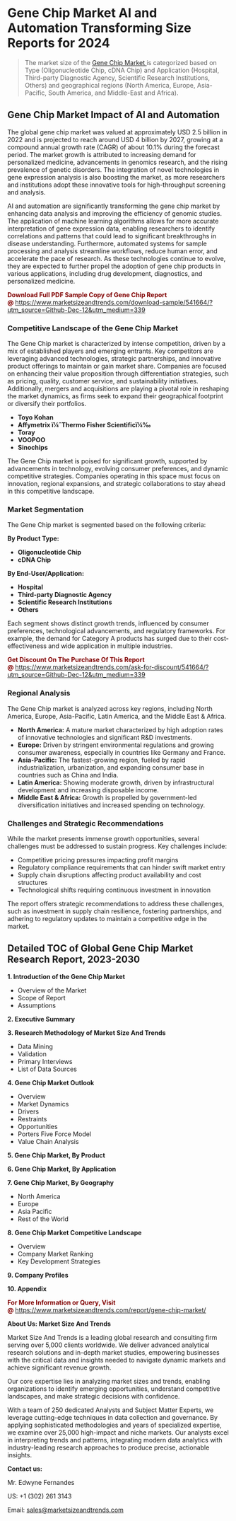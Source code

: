 <H1>Gene Chip Market AI and Automation Transforming Size Reports for 2024</H1><blockquote><p>The market size of the <a href="https://www.marketsizeandtrends.com/download-sample/541664/?utm_source=Github-Dec-12&amp;utm_medium=339" target="_blank">Gene Chip Market </a>is categorized based on Type (Oligonucleotide Chip, cDNA Chip) and Application (Hospital, Third-party Diagnostic Agency, Scientific Research Institutions, Others) and geographical regions (North America, Europe, Asia-Pacific, South America, and Middle-East and Africa).</p></blockquote><p><h2>Gene Chip Market Impact of AI and Automation</h2><p>The global gene chip market was valued at approximately USD 2.5 billion in 2022 and is projected to reach around USD 4 billion by 2027, growing at a compound annual growth rate (CAGR) of about 10.1% during the forecast period. The market growth is attributed to increasing demand for personalized medicine, advancements in genomics research, and the rising prevalence of genetic disorders. The integration of novel technologies in gene expression analysis is also boosting the market, as more researchers and institutions adopt these innovative tools for high-throughput screening and analysis.</p><p>AI and automation are significantly transforming the gene chip market by enhancing data analysis and improving the efficiency of genomic studies. The application of machine learning algorithms allows for more accurate interpretation of gene expression data, enabling researchers to identify correlations and patterns that could lead to significant breakthroughs in disease understanding. Furthermore, automated systems for sample processing and analysis streamline workflows, reduce human error, and accelerate the pace of research. As these technologies continue to evolve, they are expected to further propel the adoption of gene chip products in various applications, including drug development, diagnostics, and personalized medicine.</p></p><p><strong><span style="color: #800000;">Download Full PDF Sample Copy of Gene Chip Report @</span>&nbsp;</strong><a href="https://www.marketsizeandtrends.com/download-sample/541664/?utm_source=Github-Dec-12&amp;utm_medium=339">https://www.marketsizeandtrends.com/download-sample/541664/?utm_source=Github-Dec-12&amp;utm_medium=339</a></p><h3>Competitive Landscape of the Gene Chip Market</h3><p>The Gene Chip market is characterized by intense competition, driven by a mix of established players and emerging entrants. Key competitors are leveraging advanced technologies, strategic partnerships, and innovative product offerings to maintain or gain market share. Companies are focused on enhancing their value proposition through differentiation strategies, such as pricing, quality, customer service, and sustainability initiatives. Additionally, mergers and acquisitions are playing a pivotal role in reshaping the market dynamics, as firms seek to expand their geographical footprint or diversify their portfolios.</p><p><strong><p><ul><li>Toyo Kohan </li><li> Affymetrix ï¼ˆThermo Fisher Scientificï¼‰ </li><li> Toray </li><li> VOOPOO </li><li> Sinochips</p></li></ul></p></strong></p><p>The Gene Chip market is poised for significant growth, supported by advancements in technology, evolving consumer preferences, and dynamic competitive strategies. Companies operating in this space must focus on innovation, regional expansions, and strategic collaborations to stay ahead in this competitive landscape.</p><h3>Market Segmentation</h3><p>The Gene Chip market is segmented based on the following criteria:</p><p><strong>By Product Type:</strong></p><p><strong><p><ul><li>Oligonucleotide Chip </li><li> cDNA Chip</p></li></ul></p></strong></p><p><strong>By End-User/Application:</strong></p><p><strong><p><ul><li>Hospital </li><li> Third-party Diagnostic Agency </li><li> Scientific Research Institutions </li><li> Others</p></li></ul></p></strong></p><p>Each segment shows distinct growth trends, influenced by consumer preferences, technological advancements, and regulatory frameworks. For example, the demand for Category A products has surged due to their cost-effectiveness and wide application in multiple industries.</p><p><strong><span style="color: #800000;">Get Discount On The Purchase Of This Report @&nbsp;</span></strong><a href="https://www.marketsizeandtrends.com/ask-for-discount/541664/?utm_source=Github-Dec-12&amp;utm_medium=339">https://www.marketsizeandtrends.com/ask-for-discount/541664/?utm_source=Github-Dec-12&amp;utm_medium=339</a></p><h3>Regional Analysis</h3><p>The Gene Chip market is analyzed across key regions, including North America, Europe, Asia-Pacific, Latin America, and the Middle East &amp; Africa.</p><ul><li><strong>North America:</strong> A mature market characterized by high adoption rates of innovative technologies and significant R&amp;D investments.</li><li><strong>Europe:</strong> Driven by stringent environmental regulations and growing consumer awareness, especially in countries like Germany and France.</li><li><strong>Asia-Pacific:</strong> The fastest-growing region, fueled by rapid industrialization, urbanization, and expanding consumer base in countries such as China and India.</li><li><strong>Latin America:</strong> Showing moderate growth, driven by infrastructural development and increasing disposable income.</li><li><strong>Middle East &amp; Africa:</strong> Growth is propelled by government-led diversification initiatives and increased spending on technology.</li></ul><h3>Challenges and Strategic Recommendations</h3><p>While the market presents immense growth opportunities, several challenges must be addressed to sustain progress. Key challenges include:</p><ul><li>Competitive pricing pressures impacting profit margins</li><li>Regulatory compliance requirements that can hinder swift market entry</li><li>Supply chain disruptions affecting product availability and cost structures</li><li>Technological shifts requiring continuous investment in innovation</li></ul><p>The report offers strategic recommendations to address these challenges, such as investment in supply chain resilience, fostering partnerships, and adhering to regulatory updates to maintain a competitive edge in the market.</p><h2>Detailed TOC of Global Gene Chip Market Research Report, 2023-2030</h2><p><strong>1. Introduction of the Gene Chip Market</strong></p><ul><li>Overview of the Market</li><li>Scope of Report</li><li>Assumptions&nbsp;</li></ul><p><strong>2. Executive Summary</strong></p><p><strong>3. Research Methodology of <strong>Market Size And Trends</strong></strong></p><ul><li>Data Mining</li><li>Validation</li><li>Primary Interviews</li><li>List of Data Sources&nbsp;</li></ul><p><strong>4. Gene Chip Market Outlook</strong></p><ul><li>Overview</li><li>Market Dynamics</li><li>Drivers</li><li>Restraints</li><li>Opportunities</li><li>Porters Five Force Model</li><li>Value Chain Analysis&nbsp;</li></ul><p><strong>5. Gene Chip Market, By Product</strong></p><p><strong>6. Gene Chip Market, By Application</strong></p><p><strong>7. Gene Chip Market, By Geography</strong></p><ul><li>North America</li><li>Europe</li><li>Asia Pacific</li><li>Rest of the World&nbsp;</li></ul><p><strong>8. Gene Chip Market Competitive Landscape</strong></p><ul><li>Overview</li><li>Company Market Ranking</li><li>Key Development Strategies&nbsp;</li></ul><p><strong>9. Company Profiles</strong></p><p><strong>10. Appendix</strong></p><p><strong><span style="color: #800000;">For More Information or Query, Visit @&nbsp;</span></strong><a href="https://www.marketsizeandtrends.com/report/gene-chip-market/">https://www.marketsizeandtrends.com/report/gene-chip-market/</a></p><p></p><p><strong>About Us:&nbsp;Market Size And Trends</strong></p><p>Market Size And Trends&nbsp;is a leading global research and consulting firm serving over 5,000 clients worldwide. We deliver advanced analytical research solutions and in-depth market studies, empowering businesses with the critical data and insights needed to navigate dynamic markets and achieve significant revenue growth.</p><p>Our core expertise lies in analyzing market sizes and trends, enabling organizations to identify emerging opportunities, understand competitive landscapes, and make strategic decisions with confidence.</p><p>With a team of 250 dedicated Analysts and Subject Matter Experts, we leverage cutting-edge techniques in data collection and governance. By applying sophisticated methodologies and years of specialized expertise, we examine over 25,000 high-impact and niche markets. Our analysts excel in interpreting trends and patterns, integrating modern data analytics with industry-leading research approaches to produce precise, actionable insights.</p><p><strong>Contact us:</strong></p><p>Mr. Edwyne Fernandes</p><p>US: +1 (302) 261 3143</p><p>Email: <a href="mailto:sales@marketsizeandtrends.com">sales@marketsizeandtrends.com</a>&nbsp;</p>
